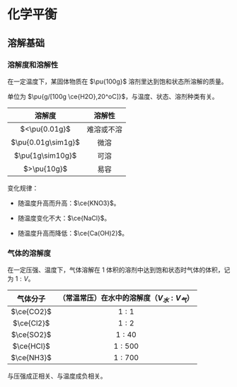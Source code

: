 # 化学平衡

## 溶解基础

### 溶解度和溶解性

在一定温度下，某固体物质在 $\pu{100g}$ 溶剂里达到饱和状态所溶解的质量。

单位为 $\pu{g/[100g \ce{H2O},20^oC]}$，与温度、状态、溶剂种类有关。

| 溶解度 | 溶解性 |
| :-: | :-: |
| $<\pu{0.01g}$ | 难溶或不溶 |
| $\pu{0.01g\sim1g}$ | 微溶 |
| $\pu{1g\sim10g}$ | 可溶 |
| $>\pu{10g}$ | 易容 |

变化规律：

- 随温度升高而升高：$\ce{KNO3}$。

- 随温度变化不大：$\ce{NaCl}$。

- 随温度升高而降低：$\ce{Ca(OH)2}$。

### 气体的溶解度

在一定压强、温度下，气体溶解在 $1$ 体积的溶剂中达到饱和状态时气体的体积，记为 $1:V$。

| 气体分子 | （常温常压）在水中的溶解度（$V_水:V_气$） |
| :-: | :-: |
| $\ce{CO2}$ | $1:1$ |
| $\ce{Cl2}$ | $1:2$ |
| $\ce{SO2}$ | $1:40$ |
| $\ce{HCl}$ | $1:500$ |
| $\ce{NH3}$ | $1:700$ |

与压强成正相关、与温度成负相关。
